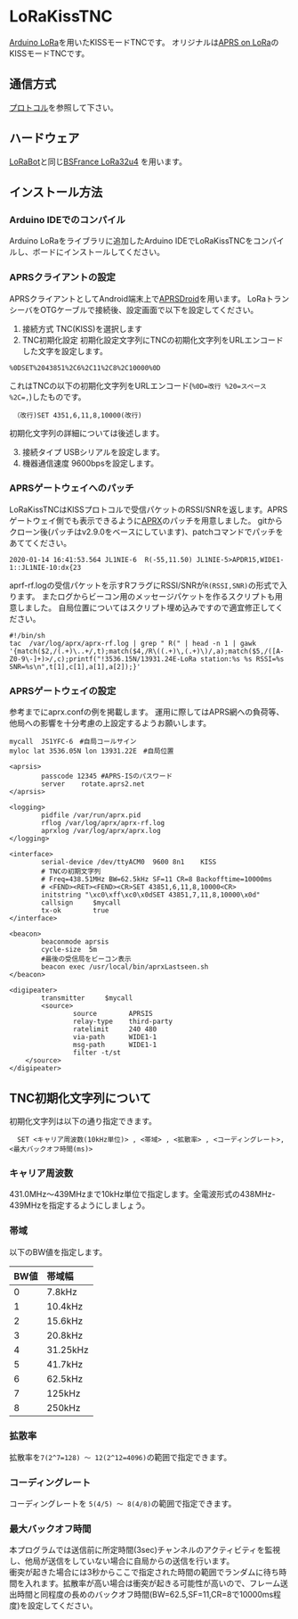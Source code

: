 # LoRaKissTNC

[Arduino LoRa](https://github.com/sandeepmistry/arduino-LoRa/blob/master/README.md)を用いたKISSモードTNCです。
オリジナルは[APRS on LoRa](https://github.com/josefmtd/lora-aprs)のKISSモードTNCです。  

## 通信方式
[プロトコル](https://github.com/w-ockham/LoRaBot/blob/master/Protocol.md)を参照して下さい。

## ハードウェア
[LoRaBot](https://github.com/w-ockham/LoRaBot/blob/master/README.md)と同じ[BSFrance LoRa32u4](https://bsfrance.fr/lora-long-range/1311-BSFrance-LoRa32u4-1KM-Long-Range-Board-Based-Atmega32u4-433MHz-LoRA-RA02-Module.html)
を用います。

## インストール方法
### Arduino IDEでのコンパイル
Arduino LoRaをライブラリに追加したArduino IDEでLoRaKissTNCをコンパイルし、ボードにインストールしてください。

### APRSクライアントの設定
APRSクライアントとしてAndroid端末上で[APRSDroid](https://aprsdroid.org/)を用います。
LoRaトランシーバをOTGケーブルで接続後、設定画面で以下を設定してください。
1. 接続方式 TNC(KISS)を選択します
2. TNC初期化設定 初期化設定文字列にTNCの初期化文字列をURLエンコードした文字を設定します。
```
%0DSET%2043851%2C6%2C11%2C8%2C10000%0D
```
これはTNCの以下の初期化文字列をURLエンコード(`%0D=改行 %20=スペース %2C=,`)したものです。
```
 （改行)SET 4351,6,11,8,10000(改行)
```
初期化文字列の詳細については後述します。

3. 接続タイプ USBシリアルを設定します。
4. 機器通信速度 9600bpsを設定します。

### APRSゲートウェイへのパッチ
LoRaKissTNCはKISSプロトコルで受信パケットのRSSI/SNRを返します。APRSゲートウェイ側でも表示できるように[APRX](https://github.com/PhirePhly/aprx/blob/master/README)のパッチを用意しました。
gitからクローン後(パッチはv2.9.0をベースにしています)、patchコマンドでパッチをあててください。

```
2020-01-14 16:41:53.564 JL1NIE-6  R(-55,11.50) JL1NIE-5>APDR15,WIDE1-1::JL1NIE-10:dx{23
```

aprf-rf.logの受信パケットを示すRフラグにRSSI/SNRが`R(RSSI,SNR)`の形式で入ります。
またログからビーコン用のメッセージパケットを作るスクリプトも用意しました。
自局位置についてはスクリプト埋め込みですので適宜修正してください。

```
#!/bin/sh
tac  /var/log/aprx/aprx-rf.log | grep " R(" | head -n 1 | gawk '{match($2,/(.+)\..+/,t);match($4,/R\((.+)\,(.+)\)/,a);match($5,/([A-Z0-9\-]+)>/,c);printf("!3536.15N/13931.24E-LoRa station:%s %s RSSI=%s SNR=%s\n",t[1],c[1],a[1],a[2]);}'
```

### APRSゲートウェイの設定
参考までにaprx.confの例を掲載します。
運用に際してはAPRS網への負荷等、他局への影響を十分考慮の上設定するようお願いします。
```
mycall  JS1YFC-6　#自局コールサイン
myloc lat 3536.05N lon 13931.22E　#自局位置

<aprsis>
        passcode 12345 #APRS-ISのパスワード
        server    rotate.aprs2.net
</aprsis>

<logging>
        pidfile /var/run/aprx.pid
        rflog /var/log/aprx/aprx-rf.log
        aprxlog /var/log/aprx/aprx.log
</logging>

<interface>
        serial-device /dev/ttyACM0  9600 8n1    KISS
        # TNCの初期文字列
        # Freq=438.51MHz BW=62.5kHz SF=11 CR=8 Backofftime=10000ms
        # <FEND><RET><FEND><CR>SET 43851,6,11,8,10000<CR>
        initstring "\xc0\xff\xc0\x0dSET 43851,7,11,8,10000\x0d"
        callsign     $mycall
        tx-ok        true
</interface>

<beacon>
        beaconmode aprsis
        cycle-size  5m
        #最後の受信局をビーコン表示
        beacon exec /usr/local/bin/aprxLastseen.sh
</beacon>

<digipeater>
        transmitter     $mycall
        <source>
                source        APRSIS
                relay-type    third-party
                ratelimit     240 480
                via-path      WIDE1-1
                msg-path      WIDE1-1
                filter -t/st
    </source>
</digipeater>
```
## TNC初期化文字列について
初期化文字列は以下の通り指定できます。
```
  SET <キャリア周波数(10kHz単位)> , <帯域> , <拡散率> , <コーディングレート>, <最大バックオフ時間(ms)>
  ```
### キャリア周波数
 431.0MHz～439MHzまで10kHz単位で指定します。全電波形式の438MHz-439MHzを指定するようにしましょう。
### 帯域
以下のBW値を指定します。

| BW値 | 帯域幅 |
|:-----|:-------|
|0 | 7.8kHz |
|1 | 10.4kHz |
|2 | 15.6kHz |
|3 | 20.8kHz |
|4 | 31.25kHz |
|5 | 41.7kHz |
|6 | 62.5kHz |
|7 | 125kHz |
|8 | 250kHz |

### 拡散率
拡散率を`7(2^7=128) ～ 12(2^12=4096)`の範囲で指定できます。
### コーディングレート
コーディングレートを `5(4/5) ～ 8(4/8)`の範囲で指定できます。
### 最大バックオフ時間
本プログラムでは送信前に所定時間(3sec)チャンネルのアクティビティを監視し、他局が送信をしていない場合に自局からの送信を行います。  
衝突が起きた場合には3秒からここで指定された時間の範囲でランダムに待ち時間を入れます。拡散率が高い場合は衝突が起きる可能性が高いので、フレーム送出時間と同程度の長めのバックオフ時間(BW=62.5,SF=11,CR=8で10000ms程度)を設定してください。
